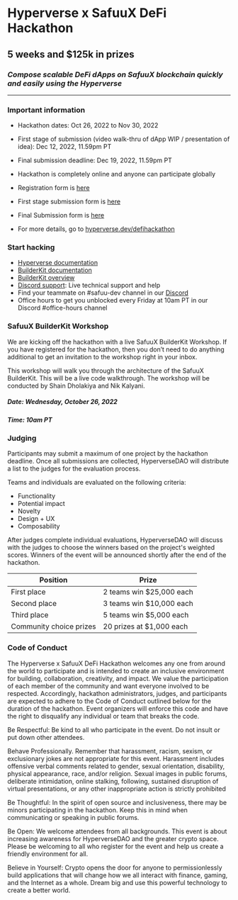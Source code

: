 # Hyperverse x SafuuX DeFi Hackathon
## 5 weeks and $125k in prizes
### _Compose scalable DeFi dApps on SafuuX blockchain quickly and easily using the Hyperverse_
---
### Important information
- Hackathon dates: Oct 26, 2022 to Nov 30, 2022
- First stage of submission (video walk-thru of dApp WIP / presentation of idea): Dec 12, 2022, 11.59pm PT
- Final submission deadline: Dec 19, 2022, 11.59pm PT

- Hackathon is completely online and anyone can participate globally
- Registration form is [here](https://forms.gle/NceMHtJgexySpsA59)
- First stage submission form is [here](https://docs.google.com/forms/d/1UP01XVjUcQRc2mtRxQkxKDoziD7Gcu07agf0vxnyIMo/edit)
- Final Submission form is [here](https://docs.google.com/forms/d/e/1FAIpQLSc6OvyxbtZO82z0fs-zh2i1yUz_W_s79eT2aey2awOBFqC_Uw/viewform?usp=sharing)
- For more details, go to [hyperverse.dev/defihackathon](https://www.hyperverse.dev/defihackathon)

### Start hacking

- [Hyperverse documentation](https://docs.hyperverse.dev/)
- [BuilderKit documentation](https://docs.hyperverse.dev/compose/introduction)
- [BuilderKit overview](https://www.youtube.com/watch?v=0A_Eg66psRU&feature=emb_logo)
- [Discord support](https://discord.gg/KHcqQBg8): Live technical support and help
- Find your teammate on #safuu-dev channel in our [Discord](https://discord.gg/KHcqQBg8)
- Office hours to get you unblocked every Friday at 10am PT in our Discord #office-hours channel

### SafuuX BuilderKit Workshop
We are kicking off the hackathon with a live SafuuX BuilderKit Workshop. If you have registered for the hackathon, then you don’t need to do anything additional to get an invitation to the workshop right in your inbox.

This workshop will walk you through the architecture of the SafuuX BuilderKit. This will be a live code walkthrough. The workshop will be conducted by Shain Dholakiya and Nik Kalyani.

##### Date: Wednesday, October 26, 2022
##### Time: 10am PT

### Judging
Participants may submit a maximum of one project by the hackathon deadline. Once all submissions are collected, HyperverseDAO will distribute a list to the judges for the evaluation process. 

Teams and individuals are evaluated on the following criteria:
- Functionality
- Potential impact
- Novelty
- Design + UX
- Composability

After judges complete individual evaluations, HyperverseDAO will discuss with the judges to choose the winners based on the project's weighted scores. Winners of the event will be announced shortly after the end of the hackathon.

| Position | Prize |
| ------ | ------ |
| First place | 2 teams win $25,000 each |
| Second place | 3 teams win $10,000 each |
| Third place | 5 teams win $5,000 each |
| Community choice prizes | 20 prizes at $1,000 each |

### Code of Conduct
The Hyperverse x SafuuX DeFi Hackathon welcomes any one from around the world to participate and is intended to create an inclusive environment for building, collaboration, creativity, and impact. We value the participation of each member of the community and want everyone involved to be respected. Accordingly, hackathon administrators, judges, and participants are expected to adhere to the Code of Conduct outlined below for the duration of the hackathon. Event organizers will enforce this code and have the right to disqualify any individual or team that breaks the code.

Be Respectful: Be kind to all who participate in the event. Do not insult or put down other attendees.

Behave Professionally. Remember that harassment, racism, sexism, or exclusionary jokes are not appropriate for this event. Harassment includes offensive verbal comments related to gender, sexual orientation, disability, physical appearance, race, and/or religion. Sexual images in public forums, deliberate intimidation, online stalking, following, sustained disruption of virtual presentations, or any other inappropriate action is strictly prohibited

Be Thoughtful: In the spirit of open source and inclusiveness, there may be minors participating in the hackathon. Keep this in mind when communicating or speaking in public forums.

Be Open: We welcome attendees from all backgrounds. This event is about increasing awareness for HyperverseDAO and the greater crypto space. Please be welcoming to all who register for the event and help us create a friendly environment for all.

Believe in Yourself: Crypto opens the door for anyone to permissionlessly build applications that will change how we all interact with finance, gaming, and the Internet as a whole. Dream big and use this powerful technology to create a better world.
